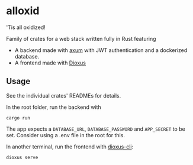# alloxid
'Tis all oxidized!

Family of crates for a web stack written fully in Rust featuring
- A backend made with [axum](https://github.com/tokio-rs/axum) with JWT authentication and a dockerized database.
- A frontend made with [Dioxus](https://github.com/dioxuslabs/dioxus)

## Usage
See the individual crates' READMEs for details.  

In the root folder, run the backend with
```
cargo run
```
The app expects a `DATABASE_URL`, `DATABASE_PASSWORD` and `APP_SECRET` to be set. Consider using a .env file in the root for this.

In another terminal, run the frontend with [dioxus-cli](https://crates.io/crates/dioxus-cli):
```
dioxus serve
```